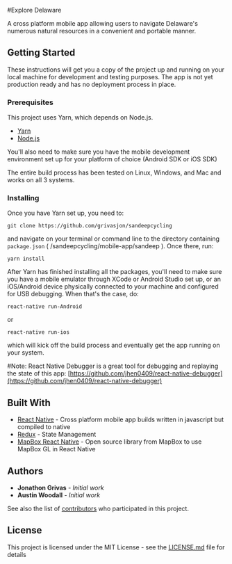 #Explore Delaware

A cross platform mobile app allowing users to navigate Delaware's numerous natural resources in a convenient and portable manner.

## Getting Started

These instructions will get you a copy of the project up and running on your local machine for development and testing purposes. The app is not yet production ready and has no deployment process in place.

### Prerequisites

This project uses Yarn, which depends on Node.js.
* [Yarn](https://yarnpkg.com/en/docs/install)
* [Node.js](https://nodejs.org/en/)

You'll also need to make sure you have the mobile development environment set up for your platform of choice (Android SDK or iOS SDK)

The entire build process has been tested on Linux, Windows, and Mac and works on all 3 systems.

### Installing

Once you have Yarn set up, you need to:

```
git clone https://github.com/grivasjon/sandeepcycling
```
and navigate on your terminal or command line to the directory containing `package.json` ( /sandeepcycling/mobile-app/sandeep ).
Once there, run:
```
yarn install
```

After Yarn has finished installing all the packages, you'll need to make sure you have a mobile emulator through XCode or Android Studio set up, or an iOS/Android device physically connected to your machine and configured for USB debugging. When that's the case, do:

```
react-native run-Android
```
or
```
react-native run-ios
```
which will kick off the build process and eventually get the app running on your system.


#Note:
React Native Debugger is a great tool for debugging and replaying the state of this app:
[https://github.com/jhen0409/react-native-debugger](https://github.com/jhen0409/react-native-debugger)

## Built With

* [React Native](https://facebook.github.io/react-native/) - Cross platform mobile app builds written in javascript but compiled to native
* [Redux](https://redux.js.org/) - State Management
* [MapBox React Native](https://github.com/mapbox/react-native-mapbox-gl) - Open source library from MapBox to use MapBox GL in React Native

## Authors

* **Jonathon Grivas** - *Initial work*
* **Austin Woodall** - *Initial work*

See also the list of [contributors](https://github.com/grivasjon/sandeepcycling/contributors) who participated in this project.

## License

This project is licensed under the MIT License - see the [LICENSE.md](LICENSE.md) file for details

